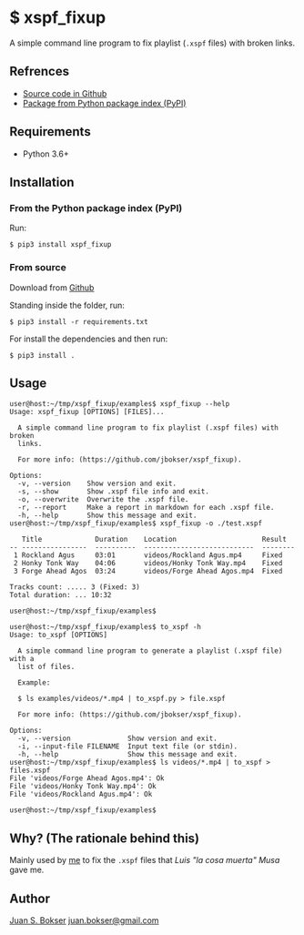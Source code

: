 # $ xspf_fixup

A simple command line program to fix playlist (`.xspf` files) with broken links.



## Refrences

* [Source code in Github](https://github.com/jbokser/xspf_fixup)
* [Package from Python package index (PyPI)](https://pypi.org/project/xspf_fixup)



## Requirements

* Python 3.6+



## Installation



### From the Python package index (PyPI)

Run:

```shell
$ pip3 install xspf_fixup
```



### From source

Download from [Github](https://github.com/jbokser/xspf_fixup)

Standing inside the folder, run:

```shell
$ pip3 install -r requirements.txt
```

For install the dependencies and then run:

```shell
$ pip3 install .
```



## Usage

```shell
user@host:~/tmp/xspf_fixup/examples$ xspf_fixup --help
Usage: xspf_fixup [OPTIONS] [FILES]...

  A simple command line program to fix playlist (.xspf files) with broken
  links.

  For more info: (https://github.com/jbokser/xspf_fixup).

Options:
  -v, --version    Show version and exit.
  -s, --show       Show .xspf file info and exit.
  -o, --overwrite  Overwrite the .xspf file.
  -r, --report     Make a report in markdown for each .xspf file.
  -h, --help       Show this message and exit.
user@host:~/tmp/xspf_fixup/examples$ xspf_fixup -o ./test.xspf 

   Title             Duration    Location                     Result
-- ----------------  ----------  ---------------------------  --------
 1 Rockland Agus     03:01       videos/Rockland Agus.mp4     Fixed
 2 Honky Tonk Way    04:06       videos/Honky Tonk Way.mp4    Fixed
 3 Forge Ahead Agos  03:24       videos/Forge Ahead Agos.mp4  Fixed

Tracks count: ..... 3 (Fixed: 3)
Total duration: ... 10:32

user@host:~/tmp/xspf_fixup/examples$
```


```shell
user@host:~/tmp/xspf_fixup/examples$ to_xspf -h
Usage: to_xspf [OPTIONS]

  A simple command line program to generate a playlist (.xspf file) with a
  list of files.

  Example:

  $ ls examples/videos/*.mp4 | to_xspf.py > file.xspf

  For more info: (https://github.com/jbokser/xspf_fixup).

Options:
  -v, --version              Show version and exit.
  -i, --input-file FILENAME  Input text file (or stdin).
  -h, --help                 Show this message and exit.
user@host:~/tmp/xspf_fixup/examples$ ls videos/*.mp4 | to_xspf > files.xspf
File 'videos/Forge Ahead Agos.mp4': Ok
File 'videos/Honky Tonk Way.mp4': Ok
File 'videos/Rockland Agus.mp4': Ok

user@host:~/tmp/xspf_fixup/examples$
```



## Why? (The rationale behind this)

Mainly used by [me](https://github.com/jbokser) to fix the `.xspf` files that *Luis "la cosa muerta" Musa* gave me.



## Author

[Juan S. Bokser](https://github.com/jbokser) <juan.bokser@gmail.com>
